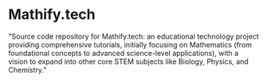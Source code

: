 # Mathify.tech
"Source code repository for Mathify.tech: an educational technology project providing comprehensive tutorials, initially focusing on Mathematics (from foundational concepts to advanced science-level applications), with a vision to expand into other core STEM subjects like Biology, Physics, and Chemistry."



